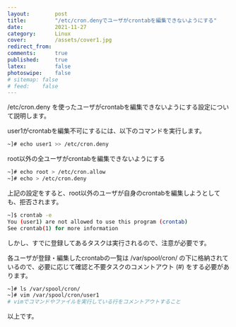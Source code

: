 ```yaml
---
layout:        post
title:         "/etc/cron.denyでユーザがcrontabを編集できないようにする"
date:          2021-11-27
category:      Linux
cover:         /assets/cover1.jpg
redirect_from:
comments:      true
published:     true
latex:         false
photoswipe:    false
# sitemap: false
# feed:    false
---
```


/etc/cron.deny を使ったユーザがcrontabを編集できないようにする設定について説明します。

user1がcrontabを編集不可にするには、以下のコマンドを実行します。
```bash
~]# echo user1 >> /etc/cron.deny
```
root以外の全ユーザがcrontabを編集できないようにする
```bash
~]# echo root > /etc/cron.allow
~]# echo > /etc/cron.deny
```
上記の設定をすると、root以外のユーザが自身のcrontabを編集しようとしても、拒否されます。
```bash
~]$ crontab -e
You (user1) are not allowed to use this program (crontab)
See crontab(1) for more information
```
しかし、すでに登録してあるタスクは実行されるので、注意が必要です。

各ユーザが登録・編集したcrontabの一覧は /var/spool/cron/ の下に格納されているので、必要に応じて確認と不要タスクのコメントアウト (#) をする必要があります。
```bash
~]# ls /var/spool/cron/
~]# vim /var/spool/cron/user1
# vimでコマンドやファイルを実行している行をコメントアウトすること
```
以上です。

